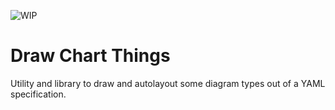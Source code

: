 ![WIP](https://img.shields.io/badge/work%20in%20progress-red)

# Draw Chart Things

Utility and library to draw and autolayout some diagram types
out of a YAML specification.
